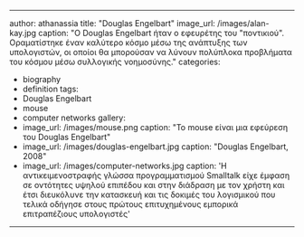 
---
author: athanassia
title: "Douglas Engelbart"
image_url: /images/alan-kay.jpg
caption: "O Douglas Engelbart ήταν ο εφευρέτης του "ποντικιού". Οραματίστηκε έναν καλύτερο κόσμο μέσω της ανάπτυξης των υπολογιστών, οι οποίοι θα μπορούσαν να λύνουν πολύπλοκα προβλήματα του κόσμου μέσω συλλογικής νοημοσύνης."
categories:
  - biography
  - definition
tags:
  - Douglas Engelbart
  - mouse
  - computer networks
gallery:
  - image_url: /images/mouse.png
    caption: "Το mouse είναι μια εφεύρεση του Douglas Engelbart"
  - image_url: /images/douglas-engelbart.jpg
    caption: "Douglas Engelbart, 2008"
  - image_url: /images/computer-networks.jpg
    caption: 'Η αντικειμενοστραφής γλώσσα προγραμματισμού Smalltalk είχε έμφαση σε οντότητες υψηλού επιπέδου και στην διάδραση με τον χρήστη και έτσι διευκόλυνε την κατασκευή και τις δοκιμές του λογισμικού που τελικά οδήγησε στους πρώτους επιτυχημένους εμπορικά επιτραπέζιους υπολογιστές'
---
